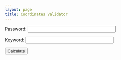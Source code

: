 ```yaml
---
layout: page
title: Coordinates Validator
---
```


<form onsubmit="calculate(); return false">
  <p>
    <label for="password" style="width: 100px;">Password:</label>
    <input id="password" name="password" type="password" size="32">
  </p>
  <p>
    <label for="keyword" style="width: 100px;">Keyword:</label>
    <input id="keyword" name="keyword" type="text" size="32">
  </p>
  <input class="btn js-textareacopybtn" type="submit" name="btn" value="Calculate" />
</form>

<div id="out" style="margin-top: 10px; padding: 10px 5px; color: #444; line-height: 1.5;">
<script>
  var f = document.forms[0];

  function calculate() {

    var btn = f.btn;
    var out = document.querySelector('#out');

    var password = f.password.value;
    var keyword = f.keyword.value;

    btn.disabled = true;
    btn.value = 'Wait...';

    window.setTimeout(function(res) {
      var t2 = ((new Date()).getTime());
      out.innerHTML = 'Time: <b>'+t2+' ms</b><br>Master password input length: '+password.length+'<br><span style="color:cornflowerblue; font-weight:bold">Succesfully copied password to clipboard.</span> <textarea id="res">' + res + '</textarea>';
      btn.disabled = false;
      btn.value = 'Calculate';
      var copyTextarea = document.querySelector('#res');
      copyTextarea.select();
    })
  }
</script>

